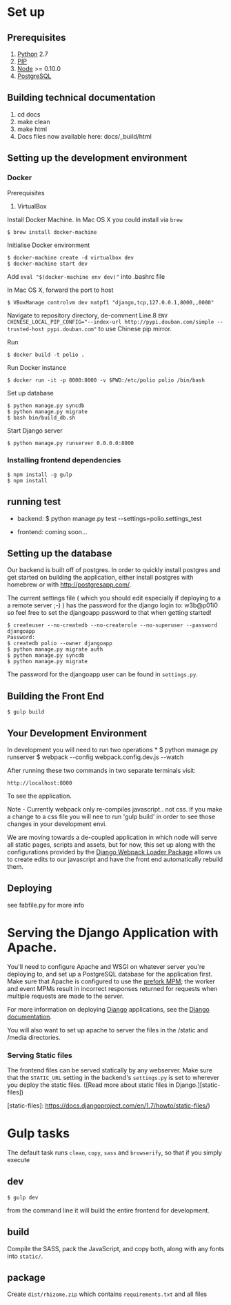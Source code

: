 # Set up

## Prerequisites

1. [Python][] 2.7
2. [PIP][]
3. [Node][] >= 0.10.0
5. [PostgreSQL][]

## Building technical documentation

1. cd docs
2. make clean
3. make html
4. Docs files now available here: docs/_build/html

## Setting up the development environment

### Docker

Prerequisites

1. VirtualBox

Install Docker Machine. In Mac OS X you could install via `brew`

```
$ brew install docker-machine
```
Initialise Docker environment

```
$ docker-machine create -d virtualbox dev
$ docker-machine start dev
```
Add `eval "$(docker-machine env dev)"` into .bashrc file

In Mac OS X, forward the port to host

```
$ VBoxManage controlvm dev natpf1 "django,tcp,127.0.0.1,8000,,8000"
```
Navigate to repository directory, de-comment Line.8 `ENV CHINESE_LOCAL_PIP_CONFIG="--index-url http://pypi.douban.com/simple --trusted-host pypi.douban.com"` to use Chinese pip mirror.

Run

```
$ docker build -t polio .
```
Run Docker instance

```
$ docker run -it -p 8000:8000 -v $PWD:/etc/polio polio /bin/bash
```

Set up database
```
$ python manage.py syncdb
$ python manage.py migrate
$ bash bin/build_db.sh
```

Start Django server
```
$ python manage.py runserver 0.0.0.0:8000
```

### Installing frontend dependencies

    $ npm install -g gulp 
    $ npm install

## running test ##

 - backend:
   $ python manage.py test --settings=polio.settings_test

- frontend:
   coming soon...


## Setting up the database

Our backend is built off of postgres.  In order to quickly install postgres and
get started on building the application, either install postgres with homebrew
or with http://postgresapp.com/.

The current settings file ( which you should edit especially if deploying to
a a remote server ;-) ) has the password for the django login to: w3b@p01i0
so feel free to set the djangoapp password to that when getting started!

    $ createuser --no-createdb --no-createrole --no-superuser --password djangoapp
    Password:
    $ createdb polio --owner djangoapp
    $ python manage.py migrate auth
    $ python manage.py syncdb
    $ python manage.py migrate

The password for the djangoapp user can be found in `settings.py`.

## Building the Front End

    $ gulp build

## Your Development Environment

In development you will need to run two operations *
     $ python manage.py runserver
     $ webpack --config webpack.config.dev.js --watch

After running these two commands in two separate terminals visit:

    http://localhost:8000

To see the application.

Note - Currently webpack only re-compiles javascript.. not css. If you make a
change to a css file you will nee to run 'gulp build' in order to see those
changes in your development envi.

We are moving towards a de-coupled application in which node will serve
all static pages, scripts and assets, but for now, this set up along with the
configurations provided by the [Django Webpack Loader
Package](https://github.com/owais/django-webpack-loader/) allows us to create
edits to our javascript and have the front end automatically rebuild them.

## Deploying ##

see fabfile.py for more info


# Serving the Django Application with Apache.

You'll need to configure Apache and WSGI on whatever server you're deploying to,
and set up a PostgreSQL database for the application first. Make sure that
Apache is configured to use the
[prefork MPM](https://httpd.apache.org/docs/2.4/mpm.html); the worker and event
MPMs result in incorrect responses returned for requests when multiple requests
are made to the server.

For more information on deploying [Django][] applications, see the
[Django documentation](https://docs.djangoproject.com/en/1.8/howto/deployment/wsgi/).

You will also want to set up apache to server the files in the /static and
/media directories.

### Serving Static files

The frontend files can be served statically by any webserver. Make sure that
the `STATIC_URL` setting in the backend's `settings.py` is set to wherever you
deploy the static files. ([Read more about static files in Django.][static-files])

[static-files]: https://docs.djangoproject.com/en/1.7/howto/static-files/)

# Gulp tasks

The default task runs `clean`, `copy`, `sass` and `browserify`, so that if
you simply execute

## dev

```
$ gulp dev
```

from the command line it will build the entire frontend for development.

## build

Compile the SASS, pack the JavaScript, and copy both, along with any fonts into
`static/`.

## package

Create `dist/rhizome.zip` which contains `requirements.txt` and all files


[Django]: https://djangoproject.com/
[Node]: http://nodejs.org/
[PIP]: https://pip.pypa.io/en/latest/
[PostgreSQL]: http://www.postgresql.org/
[Python]: http://python.org
[Virtualenv]: https://virtualenv.pypa.io/en/latest/
[Virtualenvwrapper]: https://virtualenvwrapper.readthedocs.org/en/latest/

